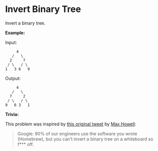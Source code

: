 # Invert Binary Tree

Invert a binary tree.

__Example:__

Input:
```pseudo
     4
   /   \
  2     7
 / \   / \
1   3 6   9
```

Output:
```pseudo
     4
   /   \
  7     2
 / \   / \
9   6 3   1
```

__Trivia:__

This problem was inspired by [this original tweet](https://twitter.com/mxcl/status/608682016205344768) by [Max Howell](https://twitter.com/mxcl):

> Google: 90% of our engineers use the software you wrote (Homebrew), but you can’t invert a binary tree on a whiteboard so f*** off.